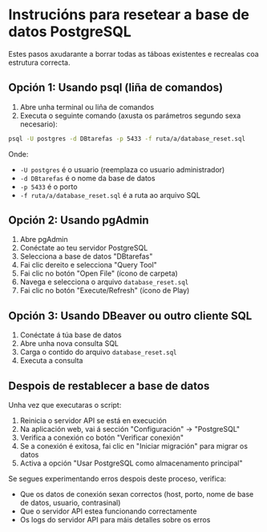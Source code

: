
# Instrucións para resetear a base de datos PostgreSQL

Estes pasos axudarante a borrar todas as táboas existentes e recrealas coa estrutura correcta.

## Opción 1: Usando psql (liña de comandos)

1. Abre unha terminal ou liña de comandos
2. Executa o seguinte comando (axusta os parámetros segundo sexa necesario):

```bash
psql -U postgres -d DBtarefas -p 5433 -f ruta/a/database_reset.sql
```

Onde:
- `-U postgres` é o usuario (reemplaza co usuario administrador)
- `-d DBtarefas` é o nome da base de datos
- `-p 5433` é o porto
- `-f ruta/a/database_reset.sql` é a ruta ao arquivo SQL

## Opción 2: Usando pgAdmin

1. Abre pgAdmin
2. Conéctate ao teu servidor PostgreSQL
3. Selecciona a base de datos "DBtarefas"
4. Fai clic dereito e selecciona "Query Tool"
5. Fai clic no botón "Open File" (ícono de carpeta)
6. Navega e selecciona o arquivo `database_reset.sql`
7. Fai clic no botón "Execute/Refresh" (ícono de Play)

## Opción 3: Usando DBeaver ou outro cliente SQL

1. Conéctate á túa base de datos
2. Abre unha nova consulta SQL
3. Carga o contido do arquivo `database_reset.sql`
4. Executa a consulta

## Despois de restablecer a base de datos

Unha vez que executaras o script:

1. Reinicia o servidor API se está en execución
2. Na aplicación web, vai á sección "Configuración" -> "PostgreSQL"
3. Verifica a conexión co botón "Verificar conexión"
4. Se a conexión é exitosa, fai clic en "Iniciar migración" para migrar os datos
5. Activa a opción "Usar PostgreSQL como almacenamento principal"

Se segues experimentando erros despois deste proceso, verifica:
- Que os datos de conexión sexan correctos (host, porto, nome de base de datos, usuario, contrasinal)
- Que o servidor API estea funcionando correctamente
- Os logs do servidor API para máis detalles sobre os erros
